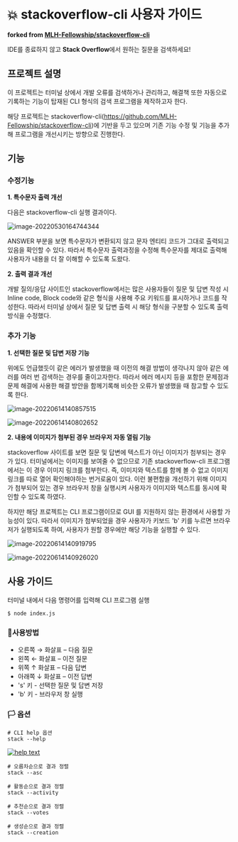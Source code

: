 # 💥 stackoverflow-cli 사용자 가이드

**forked from [MLH-Fellowship/stackoverflow-cli](https://github.com/MLH-Fellowship/stackoverflow-cli)**

IDE를 종료하지 않고 **Stack Overflow**에서 원하는 질문을 검색하세요!

## 프로젝트 설명

이 프로젝트는 터미널 상에서 개발 오류를 검색하거나 관리하고, 해결책 또한 자동으로 기록하는 기능이 탑재된 CLI 형식의 검색 프로그램을 제작하고자 한다. 

해당 프로젝트는 stackoverflow-cli(https://github.com/MLH-Fellowship/stackoverflow-cli)에 기반을 두고 있으며 기존 기능 수정 및 기능을 추가해 프로그램을 개선시키는 방향으로 진행한다.  

## 기능

### 수정기능 

**1. 특수문자 출력 개선**

   다음은 stackoverflow-cli 실행 결과이다.

![image-20220530164744344](C:\Users\Owner\AppData\Roaming\Typora\typora-user-images\image-20220530164744344.png)

   ANSWER 부분을 보면 특수문자가 변환되지 않고 문자 엔티티 코드가 그대로 출력되고 있음을 확인할 수 있다. 따라서 특수문자 출력과정을 수정해 특수문자를 제대로 출력해 사용자가 내용을 더 잘 이해할 수 있도록  도왔다. 

**2. 출력 결과 개선**

   개발 질의/응답 사이트인 stackoverflow에서는 많은 사용자들이 질문 및 답변 작성 시 Inline code, Block code와 같은 형식을 사용해 주요 키워드를 표시하거나 코드를 작성한다. 따라서 터미널 상에서 질문 및 답변 출력 시 해당 형식을 구분할 수 있도록 출력 방식을 수정했다. 

### 추가 기능

**1. 선택한 질문 및 답변 저장 기능**

   위에도 언급했듯이 같은 에러가 발생했을 때 이전의 해결 방법이 생각나지 않아 같은 에러를 여러 번 검색하는 경우를 줄이고자한다. 따라서 에러 메시지 등을 포함한 문제점과 문제 해결에 사용한 해결 방안을 함께기록해 비슷한 오류가 발생했을 때 참고할 수 있도록 한다. 

![image-20220614140857515](C:\Users\Owner\AppData\Roaming\Typora\typora-user-images\image-20220614140857515.png)

![image-20220614140802652](C:\Users\Owner\AppData\Roaming\Typora\typora-user-images\image-20220614140802652.png)

**2. 내용에 이미지가 첨부된 경우 브라우저 자동 열림 기능**

   stackoverflow 사이트를 보면 질문 및 답변에 텍스트가 아닌 이미지가 첨부되는 경우가 있다.  터미널에서는 이미지를 보여줄 수 없으므로 기존 stackoverflow-cli 프로그램에서는 이 경우 이미지 링크를 첨부한다. 즉, 이미지와 텍스트를 함께 볼 수 없고 이미지 링크를 따로 열어 확인해야하는 번거로움이 있다. 이런 불편함을 개선하기 위해 이미지가 첨부되어 있는 경우 브라우저 창을 실행시켜 사용자가 이미지와 텍스트를 동시에 확인할 수 있도록 하였다. 

   하지만 해당 프로젝트는 CLI 프로그램이므로 GUI 를 지원하지 않는 환경에서 사용할 가능성이 있다. 따라서 이미지가 첨부되었을 경우 사용자가 키보드 'b' 키를 누르면 브라우저가 실행되도록 하여, 사용자가 원할 경우에만 해당 기능을 실행할 수 있다. 

![image-20220614140919795](C:\Users\Owner\AppData\Roaming\Typora\typora-user-images\image-20220614140919795.png)

![image-20220614140926020](C:\Users\Owner\AppData\Roaming\Typora\typora-user-images\image-20220614140926020.png)

## 사용 가이드

터미널 내에서 다음 명령어를 입력해 CLI 프로그램 실행

```sh
$ node index.js
```

### 📃사용방법

- 오른쪽 → 화살표 – 다음 질문
- 왼쪽 ← 화살표 – 이전 질문
- 위쪽 ↑ 화살표 – 다음 답변
- 아래쪽 ↓ 화살표 – 이전 답변
- 's' 키 - 선택한 질문 및 답변 저장
- 'b' 키 - 브라우저 창 실행

### 🏳 옵션

```
# CLI help 옵션
stack --help
```

[![help text](https://github.com/yobinmok/stackoverflow-cli/raw/master/images/cli-help.png)](https://github.com/yobinmok/stackoverflow-cli/blob/master/images/cli-help.png)

```
# 오름차순으로 결과 정렬
stack --asc

# 활동순으로 결과 정렬
stack --activity

# 추천순으로 결과 정렬
stack --votes

# 생성순으로 결과 정렬
stack --creation
```





